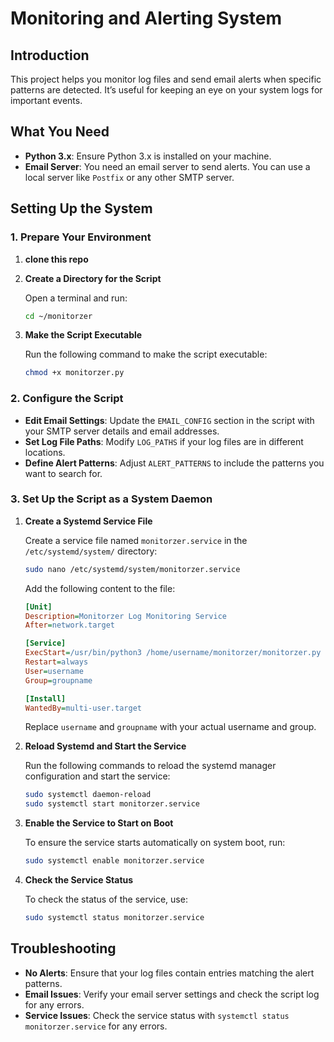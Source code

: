 # Monitoring and Alerting System

## Introduction

This project helps you monitor log files and send email alerts when specific patterns are detected. It’s useful for keeping an eye on your system logs for important events.

## What You Need

- **Python 3.x**: Ensure Python 3.x is installed on your machine.
- **Email Server**: You need an email server to send alerts. You can use a local server like `Postfix` or any other SMTP server.

## Setting Up the System

### 1. Prepare Your Environment

1. **clone this repo**

2. **Create a Directory for the Script**

    Open a terminal and run:

    ```bash
    cd ~/monitorzer
    ```

3. **Make the Script Executable**

    Run the following command to make the script executable:

    ```bash
    chmod +x monitorzer.py
    ```

### 2. Configure the Script

- **Edit Email Settings**: Update the `EMAIL_CONFIG` section in the script with your SMTP server details and email addresses.
- **Set Log File Paths**: Modify `LOG_PATHS` if your log files are in different locations.
- **Define Alert Patterns**: Adjust `ALERT_PATTERNS` to include the patterns you want to search for.

### 3. Set Up the Script as a System Daemon

1. **Create a Systemd Service File**

    Create a service file named `monitorzer.service` in the `/etc/systemd/system/` directory:

    ```bash
    sudo nano /etc/systemd/system/monitorzer.service
    ```

    Add the following content to the file:

    ```ini
    [Unit]
    Description=Monitorzer Log Monitoring Service
    After=network.target

    [Service]
    ExecStart=/usr/bin/python3 /home/username/monitorzer/monitorzer.py
    Restart=always
    User=username
    Group=groupname

    [Install]
    WantedBy=multi-user.target
    ```

    Replace `username` and `groupname` with your actual username and group.

2. **Reload Systemd and Start the Service**

    Run the following commands to reload the systemd manager configuration and start the service:

    ```bash
    sudo systemctl daemon-reload
    sudo systemctl start monitorzer.service
    ```

3. **Enable the Service to Start on Boot**

    To ensure the service starts automatically on system boot, run:

    ```bash
    sudo systemctl enable monitorzer.service
    ```

4. **Check the Service Status**

    To check the status of the service, use:

    ```bash
    sudo systemctl status monitorzer.service
    ```

## Troubleshooting

- **No Alerts**: Ensure that your log files contain entries matching the alert patterns.
- **Email Issues**: Verify your email server settings and check the script log for any errors.
- **Service Issues**: Check the service status with `systemctl status monitorzer.service` for any errors.
